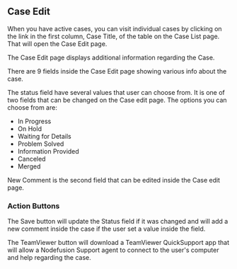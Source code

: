 ## Case Edit

When you have active cases, you can visit individual cases by clicking on the link in the first column, Case Title, of the table on the Case List page.
That will open the Case Edit page.

The Case Edit page displays additional information regarding the Case.

There are 9 fields inside the Case Edit page showing various info about the case.

The status field have several values that user can choose from. It is one of two fields that can be changed on the Case edit page.
The options you can choose from are: 
 - In Progress
 - On Hold
 - Waiting for Details
 - Problem Solved
 - Information Provided
 - Canceled
 - Merged

New Comment is the second field that can be edited inside the Case edit page.

### Action Buttons

The Save button will update the Status field if it was changed and will add a new comment inside the case if the user set a value inside the field.

The TeamViewer button will download a TeamViewer QuickSupport app that will allow a Nodefusion Support agent to connect to the user's computer and help regarding the case.